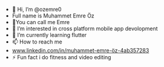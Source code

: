 - 👋 Hi, I’m @ozemre0
- Full name is Muhammet Emre Öz
- 👋You can call me Emre
- 👀 I’m interested in cross platform mobile app devolopment
- 🌱 I’m currently learning flutter
- 📫 How to reach me 
- www.linkedin.com/in/muhammet-emre-öz-4ab357283
- ⚡ Fun fact i do fitness and video editing 

<!---
ozemre0/ozemre0 is a ✨ special ✨ repository because its `README.md` (this file) appears on your GitHub profile.
You can click the Preview link to take a look at your changes.
--->
